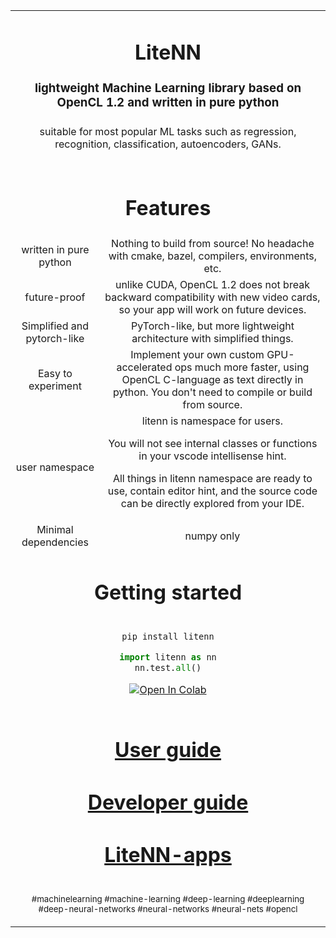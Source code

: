 <table align="center" border="0">

<tr><td colspan=2 align="center">

# LiteNN

### lightweight Machine Learning library based on OpenCL 1.2 and written in pure python


</td></tr>
<tr><td colspan=2 align="center">
suitable for most popular ML tasks such as regression, recognition, classification, autoencoders, GANs.
</td></tr>
<tr><td colspan=2 align="center">

<p align="center">
</p>

</td></tr>

<tr><td colspan=2 align="center">

# Features

</td></tr>

<tr><td align="center">
written in pure python
</td><td align="center">
Nothing to build from source! No headache with cmake, bazel, compilers, environments, etc.
</td></tr>

<tr><td align="center">
future-proof
</td><td align="center">
unlike CUDA, OpenCL 1.2 does not break backward compatibility with new video cards, so your app will work on future devices.
</td></tr>

<tr><td align="center">
Simplified and pytorch-like
</td><td align="center">
PyTorch-like, but more lightweight architecture with simplified things.
</td></tr>

<tr><td align="center">
Easy to experiment
</td><td align="center">
Implement your own custom GPU-accelerated ops much more faster, using OpenCL C-language as text directly in python. You don't need to compile or build from source.
</td></tr>

<tr><td align="center">
user namespace
</td><td align="center">
litenn is namespace for users. 

You will not see internal classes or functions in your vscode intellisense hint.

All things in litenn namespace are ready to use, contain editor hint, and the source code can be directly explored from your IDE.
</td>
</tr>

<tr><td align="center">
Minimal dependencies
</td><td align="center">
numpy only
</td></tr>

<tr><td colspan=3 align="center">

# Getting started

</td></tr>

<tr>

<td colspan=2 align="center">

```python
pip install litenn

import litenn as nn
nn.test.all()
```

[![Open In Colab](https://colab.research.google.com/assets/colab-badge.svg)](https://colab.research.google.com/github/iperov/litenn/blob/master/doc_github/ipynb/litenn_test_all.ipynb)


</td></tr>

<tr><td colspan=2 align="center">

# [User guide](doc_github/user_guide/user_guide.md)

# [Developer guide](doc_github/dev_guide/dev_guide.md)

# [ LiteNN-apps](https://github.com/iperov/litenn-apps)

</td></tr>

<tr><td colspan=2 align="center">

<sub>#machinelearning #machine-learning #deep-learning #deeplearning #deep-neural-networks #neural-networks #neural-nets #opencl</sub>

</td></tr>
</table>
